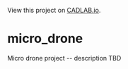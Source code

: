 View this project on [CADLAB.io](https://cadlab.io/project/22757). 

# micro_drone
Micro drone project -- description TBD

